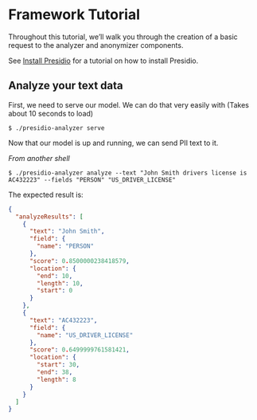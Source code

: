 # Framework Tutorial

Throughout this tutorial, we’ll walk you through the creation of a basic request to the analyzer and anonymizer components.

See [Install Presidio](install.md#L5) for a tutorial on how to install Presidio.

## Analyze your text data

First, we need to serve our model. We can do that very easily with (Takes about 10 seconds to load)

```
$ ./presidio-analyzer serve
```

Now that our model is up and running, we can send PII text to it. 

*From another shell*
```
$ ./presidio-analyzer analyze --text "John Smith drivers license is AC432223" --fields "PERSON" "US_DRIVER_LICENSE"
```

The expected result is:

```json
{
  "analyzeResults": [
    {
      "text": "John Smith",
      "field": {
        "name": "PERSON"
      },
      "score": 0.8500000238418579,
      "location": {
        "end": 10,
        "length": 10,
        "start": 0
      }
    },
    {
      "text": "AC432223",
      "field": {
        "name": "US_DRIVER_LICENSE"
      },
      "score": 0.6499999761581421,
      "location": {
        "start": 30,
        "end": 38,
        "length": 8
      }
    }
  ]
}
```
